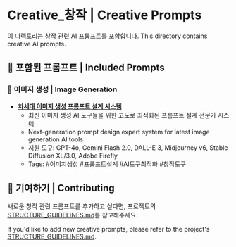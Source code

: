 # Creative_창작 | Creative Prompts

이 디렉토리는 창작 관련 AI 프롬프트를 포함합니다.
This directory contains creative AI prompts.

## 📁 포함된 프롬프트 | Included Prompts

### 🎨 이미지 생성 | Image Generation

- **[차세대 이미지 생성 프롬프트 설계 시스템](./차세대_이미지_생성_프롬프트_설계_시스템.md)**
  - 최신 이미지 생성 AI 도구들을 위한 고도로 최적화된 프롬프트 설계 전문가 시스템
  - Next-generation prompt design expert system for latest image generation AI tools
  - 지원 도구: GPT-4o, Gemini Flash 2.0, DALL-E 3, Midjourney v6, Stable Diffusion XL/3.0, Adobe Firefly
  - Tags: #이미지생성 #프롬프트설계 #AI도구최적화 #창작도구

## 🚀 기여하기 | Contributing

새로운 창작 관련 프롬프트를 추가하고 싶다면, 프로젝트의 [STRUCTURE_GUIDELINES.md](../../STRUCTURE_GUIDELINES.md)를 참고해주세요.

If you'd like to add new creative prompts, please refer to the project's [STRUCTURE_GUIDELINES.md](../../STRUCTURE_GUIDELINES.md).
